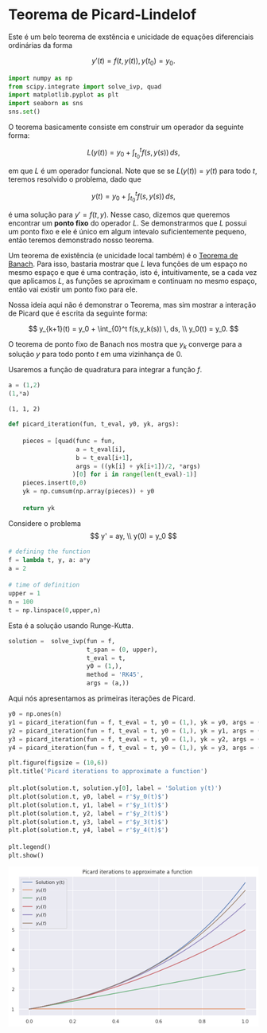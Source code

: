 # Teorema de Picard-Lindelof

Este é um belo teorema de exstência e unicidade de equações diferenciais ordinárias da forma 

$$
y'(t) = f(t, y(t)), y(t_0) = y_0. 
$$


```python
import numpy as np
from scipy.integrate import solve_ivp, quad
import matplotlib.pyplot as plt
import seaborn as sns
sns.set()
```

O teorema basicamente consiste em construir um operador da seguinte forma: 

$$
L(y(t)) = y_0 + \int_{t_0}^t f(s,y(s)) \, ds, 
$$

em que $L$ é um operador funcional. Note que se se $L(y(t)) = y(t)$ para todo $t$, teremos resolvido o problema, dado que 

$$
y(t) = y_0 + \int_{t_0}^t f(s,y(s)) \, ds, 
$$

é uma solução para $y' = f(t,y)$. Nesse caso, dizemos que queremos encontrar um **ponto fixo** do operador $L$. Se demonstrarmos que $L$ possui um ponto fixo e ele é único em algum intevalo suficientemente pequeno, então teremos demonstrado nosso teorema. 

Um teorema de existência (e unicidade local também) é o [Teorema de Banach](https://en.wikipedia.org/wiki/Banach_fixed-point_theorem). Para isso, bastaria mostrar que $L$ leva funções de um espaço no mesmo espaço e que é uma contração, isto é, intuitivamente, se a cada vez que aplicamos $L$, as funções se aproximam e continuam no mesmo espaço, então vai existir um ponto fixo para ele. 

Nossa ideia aqui não é demonstrar o Teorema, mas sim mostrar a interação de Picard que é escrita da seguinte forma: 

$$
y_{k+1}(t) = y_0 + \int_{0}^t f(s,y_k(s)) \, ds, \\
y_0(t) = y_0.
$$

O teorema de ponto fixo de Banach nos mostra que $y_{k}$ converge para a solução $y$ para todo ponto $t$ em uma vizinhança de 0. 

Usaremos a função de quadratura para integrar a função $f$. 

```python
a = (1,2)
(1,*a)
```




    (1, 1, 2)




```python
def picard_iteration(fun, t_eval, y0, yk, args):
    
    pieces = [quad(func = fun, 
                   a = t_eval[i], 
                   b = t_eval[i+1], 
                   args = ((yk[i] + yk[i+1])/2, *args)
                  )[0] for i in range(len(t_eval)-1)]
    pieces.insert(0,0)
    yk = np.cumsum(np.array(pieces)) + y0
    
    return yk
```

Considere o problema 
$$
y' = ay, \\
y(0) = y_0
$$


```python
# defining the function
f = lambda t, y, a: a*y
a = 2

# time of definition
upper = 1
n = 100
t = np.linspace(0,upper,n)
```

Esta é a solução usando Runge-Kutta.

```python
solution =  solve_ivp(fun = f, 
                      t_span = (0, upper), 
                      t_eval = t,
                      y0 = (1,), 
                      method = 'RK45', 
                      args = (a,))
```

Aqui nós apresentamos as primeiras iterações de Picard.

```python
y0 = np.ones(n)
y1 = picard_iteration(fun = f, t_eval = t, y0 = (1,), yk = y0, args = (a,))
y2 = picard_iteration(fun = f, t_eval = t, y0 = (1,), yk = y1, args = (a,))
y3 = picard_iteration(fun = f, t_eval = t, y0 = (1,), yk = y2, args = (a,))
y4 = picard_iteration(fun = f, t_eval = t, y0 = (1,), yk = y3, args = (a,))
```


```python
plt.figure(figsize = (10,6))
plt.title('Picard iterations to approximate a function')

plt.plot(solution.t, solution.y[0], label = 'Solution y(t)')
plt.plot(solution.t, y0, label = r'$y_0(t)$')
plt.plot(solution.t, y1, label = r'$y_1(t)$')
plt.plot(solution.t, y2, label = r'$y_2(t)$')
plt.plot(solution.t, y3, label = r'$y_3(t)$')
plt.plot(solution.t, y4, label = r'$y_4(t)$')

plt.legend()
plt.show()
```
    
![png](output_11_0.png)
    

